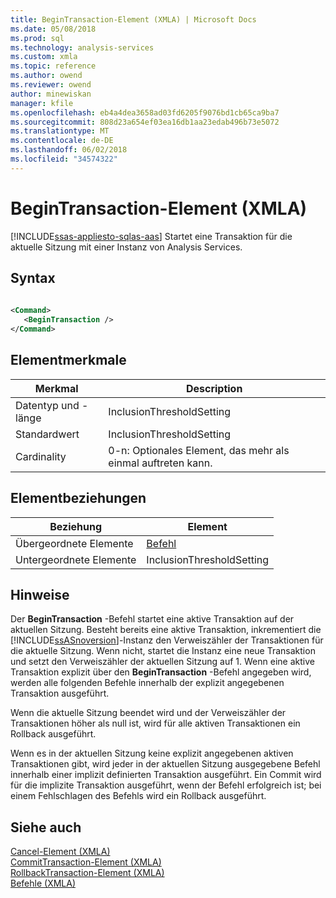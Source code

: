 ```yaml
---
title: BeginTransaction-Element (XMLA) | Microsoft Docs
ms.date: 05/08/2018
ms.prod: sql
ms.technology: analysis-services
ms.custom: xmla
ms.topic: reference
ms.author: owend
ms.reviewer: owend
author: minewiskan
manager: kfile
ms.openlocfilehash: eb4a4dea3658ad03fd6205f9076bd1cb65ca9ba7
ms.sourcegitcommit: 808d23a654ef03ea16db1aa23edab496b73e5072
ms.translationtype: MT
ms.contentlocale: de-DE
ms.lasthandoff: 06/02/2018
ms.locfileid: "34574322"
---
```

# <a name="begintransaction-element-xmla"></a>BeginTransaction-Element (XMLA)
[!INCLUDE[ssas-appliesto-sqlas-aas](../../../includes/ssas-appliesto-sqlas-aas.md)]
  Startet eine Transaktion für die aktuelle Sitzung mit einer Instanz von Analysis Services.  
  
## <a name="syntax"></a>Syntax  
  
```xml  
  
<Command>  
   <BeginTransaction />  
</Command>  
```  
  
## <a name="element-characteristics"></a>Elementmerkmale  
  
|Merkmal|Description|  
|--------------------|-----------------|  
|Datentyp und -länge|InclusionThresholdSetting|  
|Standardwert|InclusionThresholdSetting|  
|Cardinality|0-n: Optionales Element, das mehr als einmal auftreten kann.|  
  
## <a name="element-relationships"></a>Elementbeziehungen  
  
|Beziehung|Element|  
|------------------|-------------|  
|Übergeordnete Elemente|[Befehl](../../../analysis-services/xmla/xml-elements-properties/command-element-xmla.md)|  
|Untergeordnete Elemente|InclusionThresholdSetting|  
  
## <a name="remarks"></a>Hinweise  
 Der **BeginTransaction** -Befehl startet eine aktive Transaktion auf der aktuellen Sitzung. Besteht bereits eine aktive Transaktion, inkrementiert die [!INCLUDE[ssASnoversion](../../../includes/ssasnoversion-md.md)]-Instanz den Verweiszähler der Transaktionen für die aktuelle Sitzung. Wenn nicht, startet die Instanz eine neue Transaktion und setzt den Verweiszähler der aktuellen Sitzung auf 1. Wenn eine aktive Transaktion explizit über den **BeginTransaction** -Befehl angegeben wird, werden alle folgenden Befehle innerhalb der explizit angegebenen Transaktion ausgeführt.  
  
 Wenn die aktuelle Sitzung beendet wird und der Verweiszähler der Transaktionen höher als null ist, wird für alle aktiven Transaktionen ein Rollback ausgeführt.  
  
 Wenn es in der aktuellen Sitzung keine explizit angegebenen aktiven Transaktionen gibt, wird jeder in der aktuellen Sitzung ausgegebene Befehl innerhalb einer implizit definierten Transaktion ausgeführt. Ein Commit wird für die implizite Transaktion ausgeführt, wenn der Befehl erfolgreich ist; bei einem Fehlschlagen des Befehls wird ein Rollback ausgeführt.  
  
## <a name="see-also"></a>Siehe auch
 [Cancel-Element &#40;XMLA&#41;](../../../analysis-services/xmla/xml-elements-commands/cancel-element-xmla.md)   
 [CommitTransaction-Element &#40;XMLA&#41;](../../../analysis-services/xmla/xml-elements-commands/committransaction-element-xmla.md)   
 [RollbackTransaction-Element &#40;XMLA&#41;](../../../analysis-services/xmla/xml-elements-commands/rollbacktransaction-element-xmla.md)   
 [Befehle &#40;XMLA&#41;](../../../analysis-services/xmla/xml-elements-commands/xml-elements-commands.md)  
  
  
